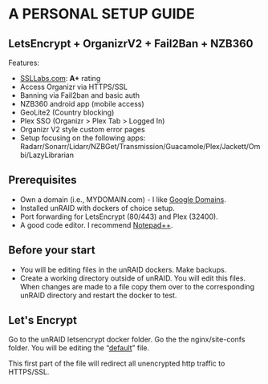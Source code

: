 # A PERSONAL SETUP GUIDE

## LetsEncrypt + OrganizrV2 + Fail2Ban + NZB360
Features:
 - [SSLLabs.com](https://www.ssllabs.com/): **A+** rating
 - Access Organizr via HTTPS/SSL
 - Banning via Fail2ban and basic auth
 - NZB360 android app (mobile access)
 - GeoLite2 (Country blocking)
 - Plex SSO (Organizr > Plex Tab > Logged In)
 - Organizr V2 style custom error pages
 - Setup focusing on the following apps: Radarr/Sonarr/Lidarr/NZBGet/Transmission/Guacamole/Plex/Jackett/Ombi/LazyLibrarian

## Prerequisites
 - Own a domain (i.e., MYDOMAIN.com) - I like [Google Domains](https://domains.google/).
 - Installed unRAID with dockers of choice setup.
 - Port forwarding for LetsEncrypt (80/443) and Plex (32400).
 - A good code editor. I recommend [Notepad++](https://notepad-plus-plus.org/).

## Before your start
 - You will be editing files in the unRAID dockers. Make backups.
 - Create a working directory outside of unRAID. You will edit this files. When changes are made to a file copy them over to the corresponding unRAID directory and restart the docker to test.

## Let's Encrypt
Go to the unRAID letsencrypt docker folder. Go the the nginx/site-confs folder. You will be editing the “[default](https://github.com/aircave/OrganizrV2-aircave-SAMPLE/tree/master/unraid-dockers/letsencrypt/nginx/site-confs)” file. 

This first part of the file will redirect all unencrypted http traffic to HTTPS/SSL.
